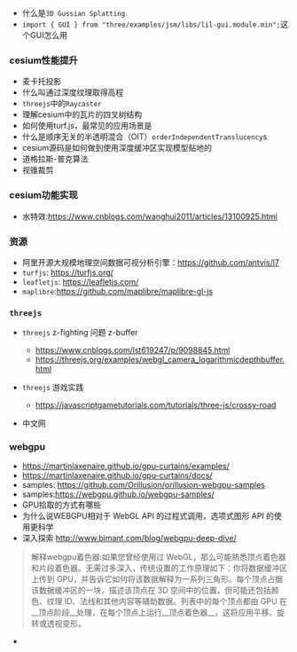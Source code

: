
- 什么是`3D Gussian Splatting`
- `import { GUI } from "three/examples/jsm/libs/lil-gui.module.min";`这个GUI怎么用

### cesium性能提升
- 麦卡托投影
- 什么叫通过深度纹理取得高程
- `threejs`中的`Raycaster`
- 理解cesium中的瓦片的四叉树结构
- 如何使用turf.js，最常见的应用场景是
- 什么是顺序无关的半透明混合（OIT）`orderIndependentTranslucency`s
- cesium源码是如何做到使用深度缓冲区实现模型贴地的
- 道格拉斯-普克算法
- 视锥裁剪

### cesium功能实现
- 水特效:https://www.cnblogs.com/wanghui2011/articles/13100925.html

### 资源
- 阿里开源大规模地理空间数据可视分析引擎：https://github.com/antvis/l7
- `turfjs`: https://turfjs.org/
- `leafletjs`: https://leafletjs.com/
- `maplibre`:https://github.com/maplibre/maplibre-gl-js

### `threejs`

- `threejs` z-fighting 问题 z-buffer 
	- https://www.cnblogs.com/lst619247/p/9098845.html
	- https://threejs.org/examples/webgl_camera_logarithmicdepthbuffer.html
	
- `threejs` 游戏实践 
	- https://javascriptgametutorials.com/tutorials/three-js/crossy-road
- 中文网

### webgpu
- https://martinlaxenaire.github.io/gpu-curtains/examples/
- https://martinlaxenaire.github.io/gpu-curtains/docs/
- samples: https://github.com/Orillusion/orillusion-webgpu-samples
- samples:https://webgpu.github.io/webgpu-samples/
- GPU拾取的方式有哪些
- 为什么说WEBGPU相对于 WebGL API 的过程式调用，选项式图形 API 的使用更科学
- 深入探索 http://www.bimant.com/blog/webgpu-deep-dive/
>	解释webgpu着色器:如果您曾经使用过 WebGL，那么可能熟悉顶点着色器和片段着色器。无需过多深入，传统设置的工作原理如下：你将数据缓冲区上传到 GPU，并告诉它如何将该数据解释为一系列三角形。每个顶点占据该数据缓冲区的一块，描述该顶点在 3D 空间中的位置，但可能还包括颜色、纹理 ID、法线和其他内容等辅助数据。列表中的每个顶点都由 GPU 在__顶点阶段__处理，在每个顶点上运行__顶点着色器__，这将应用平移、旋转或透视变形。
- 